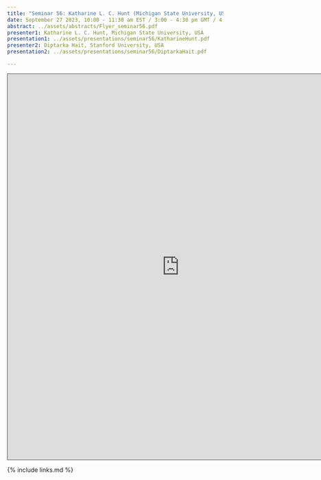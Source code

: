 ```yaml
---
title: "Seminar 56: Katharine L. C. Hunt (Michigan State University, USA) and  Dr. Diptarka Hait (Stanford University, USA)"
date: September 27 2023, 10:00 - 11:30 am EST / 3:00 - 4:30 pm GMT / 4:00 - 5:30 CET, Paris / 10:00 pm - 11:30 pm CST Beijing
abstract: ../assets/abstracts/Flyer_seminar56.pdf
presenter1: Katharine L. C. Hunt, Michigan State University, USA
presentation1: ../assets/presentations/seminar56/KatharineHunt.pdf
presenter2: Diptarka Hait, Stanford University, USA
presentation2: ../assets/presentations/seminar56/DiptarkaHait.pdf

---
```


<iframe src="https://ub.hosted.panopto.com/Panopto/Pages/Embed.aspx?id=0d5e0676-660b-4dff-88cc-b08a0105d7ff
&autoplay=false&offerviewer=true&showtitle=true&showbrand=true&captions=false&interactivity=all" height="900" width="800" 
style="border: 1px solid #464646;" allowfullscreen allow="autoplay" aria-label="Panopto Embedded Video Player"></iframe>



{% include links.md %}

